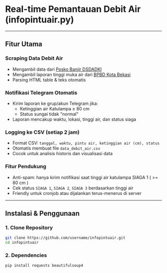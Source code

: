 # Real-time Pemantauan Debit Air (infopintuair.py)
---

## Fitur Utama

### Scraping Data Debit Air
- Mengambil data dari [Posko Banjir DSDADKI](https://poskobanjir.dsdadki.web.id)
- Mengambil laporan tinggi muka air dari [BPBD Kota Bekasi](https://bpbd.bekasikota.go.id)
- Parsing HTML table & teks otomatis

### Notifikasi Telegram Otomatis
- Kirim laporan ke grup/akun Telegram jika:
  - Ketinggian air Katulampa ≥ 80 cm
  - Status sungai tidak "normal"
- Laporan mencakup waktu, lokasi, tinggi air, dan status siaga

### Logging ke CSV (setiap 2 jam)
- Format CSV: `tanggal, waktu, pintu air, ketinggian air (cm), status`
- Otomatis membuat file `data_debit_air.csv`
- Cocok untuk analisis historis dan visualisasi data

### Fitur Pendukung
- Anti-spam: hanya kirim notifikasi saat tinggi air katulampa SIAGA 1 ( >= 80 cm )
- Cek status `SIAGA 1`, `SIAGA 2`, `SIAGA 3` berdasarkan tinggi air
- Friendly untuk cronjob atau dijalankan terus-menerus di server

---

## Instalasi & Penggunaan

### 1. Clone Repository
```bash
git clone https://github.com/username/infopintuair.git
cd infopintuair
```
### 2. Dependencies
```
pip install requests beautifulsoup4
```
